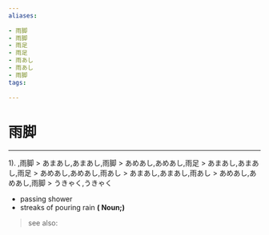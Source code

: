 ```yaml
---
aliases:
    
- 雨脚
- 雨脚
- 雨足
- 雨足
- 雨あし
- 雨あし
- 雨脚
tags:
    
---
```


# 雨脚
---
1).
,雨脚 > あまあし,あまあし,雨脚 > あめあし,あめあし,雨足 > あまあし,あまあし,雨足 > あめあし,あめあし,雨あし > あまあし,あまあし,雨あし > あめあし,あめあし,雨脚 > うきゃく,うきゃく

- passing shower
- streaks of pouring rain
**( Noun;)**
> see also: 
            